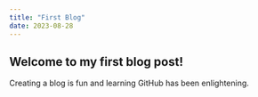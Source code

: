 ```yaml
---
title: "First Blog"
date: 2023-08-28
---
```


## Welcome to my first blog post!

Creating a blog is fun and learning GitHub has been enlightening.
